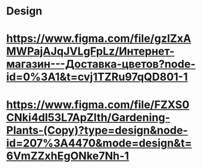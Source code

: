 # Design
# https://www.figma.com/file/gzIZxAMWPajAJqJVLgFpLz/Интернет-магазин---Доставка-цветов?node-id=0%3A1&t=cvj1TZRu97qQD801-1
# https://www.figma.com/file/FZXS0CNki4dl53L7ApZIth/Gardening-Plants-(Copy)?type=design&node-id=207%3A4470&mode=design&t=6VmZZxhEgONke7Nh-1
